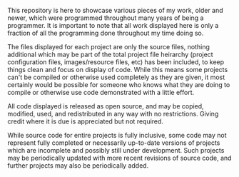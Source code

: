 This repository is here to showcase various pieces of my work, older and newer, which were programmed throughout many years of being a programmer. It is important to note that all work displayed here is only a fraction of all the programming done throughout my time doing so.

The files displayed for each project are only the source files, nothing additional which may be part of the total project file heirarchy (project configuration files, images/resource files, etc) has been included, to keep things clean and focus on display of code. While this means some projects can't be compiled or otherwise used completely as they are given, it most certainly would be possible for someone who knows what they are doing to compile or otherwise use code demonstrated with a little effort.

All code displayed is released as open source, and may be copied, modified, used, and redistributed in any way with no restrictions. Giving credit where it is due is appreciated but not required.

While source code for entire projects is fully inclusive, some code may not represent fully completed or necessarily up-to-date versions of projects which are incomplete and possibly still under development. Such projects may be periodically updated with more recent revisions of source code, and further projects may also be periodically added.
